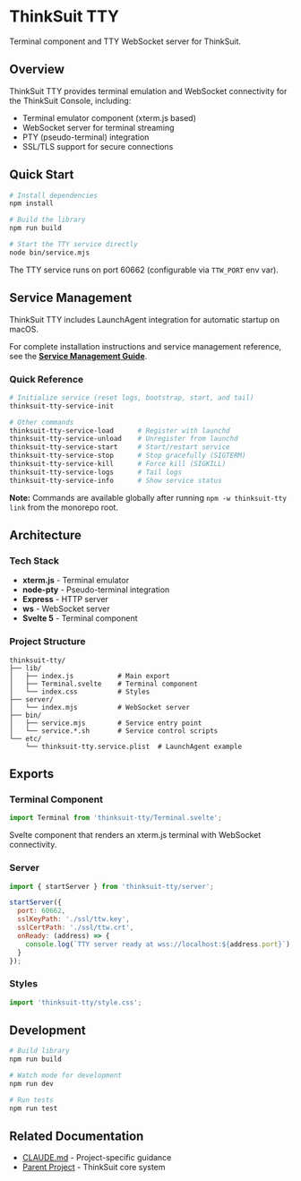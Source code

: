 # ThinkSuit TTY

Terminal component and TTY WebSocket server for ThinkSuit.

## Overview

ThinkSuit TTY provides terminal emulation and WebSocket connectivity for the ThinkSuit Console, including:
- Terminal emulator component (xterm.js based)
- WebSocket server for terminal streaming
- PTY (pseudo-terminal) integration
- SSL/TLS support for secure connections

## Quick Start

```bash
# Install dependencies
npm install

# Build the library
npm run build

# Start the TTY service directly
node bin/service.mjs
```

The TTY service runs on port 60662 (configurable via `TTW_PORT` env var).

## Service Management

ThinkSuit TTY includes LaunchAgent integration for automatic startup on macOS.

For complete installation instructions and service management reference, see the **[Service Management Guide](../../docs/SERVICE_MANAGEMENT.md)**.

### Quick Reference

```bash
# Initialize service (reset logs, bootstrap, start, and tail)
thinksuit-tty-service-init

# Other commands
thinksuit-tty-service-load      # Register with launchd
thinksuit-tty-service-unload    # Unregister from launchd
thinksuit-tty-service-start     # Start/restart service
thinksuit-tty-service-stop      # Stop gracefully (SIGTERM)
thinksuit-tty-service-kill      # Force kill (SIGKILL)
thinksuit-tty-service-logs      # Tail logs
thinksuit-tty-service-info      # Show service status
```

**Note:** Commands are available globally after running `npm -w thinksuit-tty link` from the monorepo root.

## Architecture

### Tech Stack
- **xterm.js** - Terminal emulator
- **node-pty** - Pseudo-terminal integration
- **Express** - HTTP server
- **ws** - WebSocket server
- **Svelte 5** - Terminal component

### Project Structure

```
thinksuit-tty/
├── lib/
│   ├── index.js           # Main export
│   ├── Terminal.svelte    # Terminal component
│   └── index.css          # Styles
├── server/
│   └── index.mjs          # WebSocket server
├── bin/
│   ├── service.mjs        # Service entry point
│   └── service.*.sh       # Service control scripts
└── etc/
    └── thinksuit-tty.service.plist  # LaunchAgent example
```

## Exports

### Terminal Component

```javascript
import Terminal from 'thinksuit-tty/Terminal.svelte';
```

Svelte component that renders an xterm.js terminal with WebSocket connectivity.

### Server

```javascript
import { startServer } from 'thinksuit-tty/server';

startServer({
  port: 60662,
  sslKeyPath: './ssl/ttw.key',
  sslCertPath: './ssl/ttw.crt',
  onReady: (address) => {
    console.log(`TTY server ready at wss://localhost:${address.port}`);
  }
});
```

### Styles

```javascript
import 'thinksuit-tty/style.css';
```

## Development

```bash
# Build library
npm run build

# Watch mode for development
npm run dev

# Run tests
npm run test
```

## Related Documentation

- [CLAUDE.md](CLAUDE.md) - Project-specific guidance
- [Parent Project](../../README.md) - ThinkSuit core system
